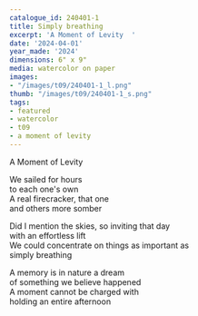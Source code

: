 ```yaml
---
catalogue_id: 240401-1
title: Simply breathing
excerpt: 'A Moment of Levity  '
date: '2024-04-01'
year_made: '2024'
dimensions: 6" x 9"
media: watercolor on paper
images:
- "/images/t09/240401-1_l.png"
thumb: "/images/t09/240401-1_s.png"
tags:
- featured
- watercolor
- t09
- a moment of levity
---
```

A Moment of Levity  
  
We sailed for hours  
to each one's own  
A real firecracker, that one  
and others more somber  
  
Did I mention the skies, so inviting that day  
with an effortless lift  
We could concentrate on things as important as  
simply breathing  
  
A memory is in nature a dream  
of something we believe happened  
A moment cannot be charged with  
holding an entire afternoon  
